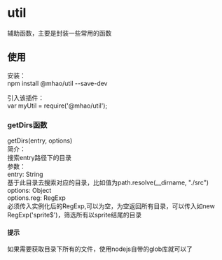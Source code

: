 # util
辅助函数，主要是封装一些常用的函数  

## 使用
安装：  
npm install @mhao/util --save-dev

引入该插件：  
var myUtil = require('@mhao/util');  

### getDirs函数  
getDirs(entry, options)  
简介：  
  搜索entry路径下的目录  
参数：  
  entry: String  
    基于此目录去搜索对应的目录，比如值为path.resolve(__dirname, "./src")  
  options: Object  
    options.reg: RegExp  
    必须传入实例化后的RegExp,可以为空，为空返回所有目录，可以传入如new RegExp('sprite$')，筛选所有以sprite结尾的目录  
    
#### 提示  
  如果需要获取目录下所有的文件，使用nodejs自带的glob库就可以了  
